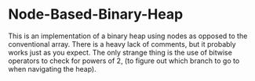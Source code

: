 # Node-Based-Binary-Heap
This is an implementation of a binary heap using nodes as opposed to the conventional array.
There is a heavy lack of comments, but it probably works just as you expect. The only strange thing is the use of bitwise operators to check for powers of 2, (to figure out which branch to go to when navigating the heap).
